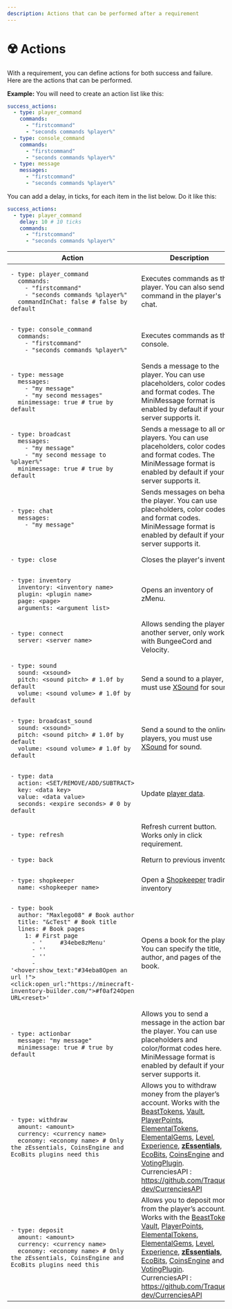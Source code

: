 ```yaml
---
description: Actions that can be performed after a requirement
---
```


# ☢️ Actions

With a requirement, you can define actions for both success and failure. Here are the actions that can be performed.

**Example:** You will need to create an action list like this:

```yaml
success_actions:
  - type: player_command
    commands:
      - "firstcommand"
      - "seconds commands %player%"
  - type: console_command
    commands:
      - "firstcommand"
      - "seconds commands %player%"      
  - type: message
    messages:
      - "firstcommand"
      - "seconds commands %player%"   
```

You can add a delay, in ticks, for each item in the list below. Do it like this:

```yaml
success_actions:
  - type: player_command
    delay: 10 # 10 ticks
    commands:
      - "firstcommand"
      - "seconds commands %player%"
```

<table data-full-width="true"><thead><tr><th width="544">Action</th><th>Description</th></tr></thead><tbody><tr><td><pre class="language-yaml"><code class="lang-yaml">- type: player_command
  commands:
    - "firstcommand"
    - "seconds commands %player%"
  commandInChat: false # false by default
</code></pre></td><td>Executes commands as the player. You can also send the command in the player's chat.</td></tr><tr><td><pre class="language-yaml"><code class="lang-yaml">- type: console_command
  commands:
    - "firstcommand"
    - "seconds commands %player%"
</code></pre></td><td>Executes commands as the console.</td></tr><tr><td><pre class="language-yaml"><code class="lang-yaml">- type: message
  messages:
    - "my message"
    - "my second messages"
  minimessage: true # true by default
</code></pre></td><td>Sends a message to the player. You can use placeholders, color codes, and format codes. The MiniMessage format is enabled by default if your server supports it.</td></tr><tr><td><pre class="language-yaml"><code class="lang-yaml">- type: broadcast
  messages:
    - "my message"
    - "my second message to %player%"
  minimessage: true # true by default
</code></pre></td><td>Sends a message to all online players. You can use placeholders, color codes, and format codes. The MiniMessage format is enabled by default if your server supports it.</td></tr><tr><td><pre class="language-yaml"><code class="lang-yaml">- type: chat
  messages:
    - "my message"
</code></pre></td><td>Sends messages on behalf of the player. You can use placeholders, color codes, and format codes. MiniMessage format is enabled by default if your server supports it.</td></tr><tr><td><pre class="language-yaml"><code class="lang-yaml">- type: close
</code></pre></td><td>Closes the player's inventory.</td></tr><tr><td><pre class="language-yaml"><code class="lang-yaml">- type: inventory
  inventory: &#x3C;inventory name>
  plugin: &#x3C;plugin name>
  page: &#x3C;page>
  arguments: &#x3C;argument list>
</code></pre></td><td>Opens an inventory of zMenu.</td></tr><tr><td><pre class="language-yaml"><code class="lang-yaml">- type: connect
  server: &#x3C;server name>
</code></pre></td><td>Allows sending the player to another server, only works with BungeeCord and Velocity.</td></tr><tr><td><pre class="language-yaml"><code class="lang-yaml">- type: sound
  sound: &#x3C;xsound>
  pitch: &#x3C;sound pitch> # 1.0f by default
  volume: &#x3C;sound volume> # 1.0f by default
</code></pre></td><td>Send a sound to a player, you must use <a href="https://github.com/CryptoMorin/XSeries/blob/master/src/main/java/com/cryptomorin/xseries/XSound.java">XSound</a> for sound.</td></tr><tr><td><pre class="language-yaml"><code class="lang-yaml">- type: broadcast_sound
  sound: &#x3C;xsound>
  pitch: &#x3C;sound pitch> # 1.0f by default
  volume: &#x3C;sound volume> # 1.0f by default
</code></pre></td><td>Send a sound to the online players, you must use <a href="https://github.com/CryptoMorin/XSeries/blob/master/src/main/java/com/cryptomorin/xseries/XSound.java">XSound</a> for sound.</td></tr><tr><td><pre class="language-yaml"><code class="lang-yaml">- type: data
  action: &#x3C;SET/REMOVE/ADD/SUBTRACT>
  key: &#x3C;data key>
  value: &#x3C;data value>
  seconds: &#x3C;expire seconds> # 0 by default
</code></pre></td><td>Update <a href="../player-data.md">player data</a>.</td></tr><tr><td><pre class="language-yaml"><code class="lang-yaml">- type: refresh  
</code></pre><p></p></td><td>Refresh current button. Works only in click requirement.</td></tr><tr><td><pre class="language-yaml"><code class="lang-yaml">- type: back
</code></pre></td><td>Return to previous inventory.</td></tr><tr><td><pre class="language-yaml"><code class="lang-yaml">- type: shopkeeper
  name: &#x3C;shopkeeper name>
</code></pre></td><td>Open a <a href="https://www.spigotmc.org/threads/shopkeepers.447969/">Shopkeeper</a> trading inventory</td></tr><tr><td><pre class="language-yaml"><code class="lang-yaml">- type: book
  author: "Maxlego08" # Book author
  title: "&#x26;cTest" # Book title
  lines: # Book pages
    1: # First page
      - '     #34ebe8zMenu'
      - ''
      - ''
      - '&#x3C;hover:show_text:"#34eba8Open an url !">&#x3C;click:open_url:"https://minecraft-inventory-builder.com/">#f0af24Open URL&#x3C;reset>'
</code></pre></td><td>Opens a book for the player. You can specify the title, author, and pages of the book.</td></tr><tr><td><pre class="language-yaml"><code class="lang-yaml">- type: actionbar
  message: "my message"
  minimessage: true # true by default
</code></pre></td><td>Allows you to send a message in the action bar of the player. You can use placeholders and color/format codes here. MiniMessage format is enabled by default if your server supports it.</td></tr><tr><td><pre class="language-yaml"><code class="lang-yaml">- type: withdraw
  amount: &#x3C;amount>
  currency: &#x3C;currency name>
  economy: &#x3C;economy name> # Only the zEssentials, CoinsEngine and EcoBits plugins need this  
</code></pre></td><td>Allows you to withdraw money from the player’s account. Works with the <a href="https://www.spigotmc.org/resources/beasttokens-custom-currency.20806/">BeastTokens</a>, <a href="https://www.spigotmc.org/resources/34315/">Vault</a>, <a href="https://www.spigotmc.org/resources/80745/">PlayerPoints</a>, <a href="https://builtbybit.com/resources/16707/">ElementalTokens</a>, <a href="https://builtbybit.com/resources/14920/">ElementalGems</a>, <a href="https://www.minecraft.net/">Level</a>, <a href="https://www.minecraft.net/">Experience</a>, <a href="https://www.spigotmc.org/resources/118014/"><strong>zEssentials</strong></a>, <a href="https://www.spigotmc.org/resources/109967/">EcoBits</a>, <a href="https://www.spigotmc.org/resources/84121/">CoinsEngine</a> and <a href="https://www.spigotmc.org/resources/15358/">VotingPlugin</a>.<br>CurrenciesAPI : <a href="https://github.com/Traqueur-dev/CurrenciesAPI">https://github.com/Traqueur-dev/CurrenciesAPI</a></td></tr><tr><td><pre class="language-yaml"><code class="lang-yaml">- type: deposit
  amount: &#x3C;amount>
  currency: &#x3C;currency name>
  economy: &#x3C;economy name> # Only the zEssentials, CoinsEngine and EcoBits plugins need this
</code></pre></td><td>Allows you to deposit money from the player’s account. Works with the <a href="https://www.spigotmc.org/resources/beasttokens-custom-currency.20806/">BeastTokens</a>, <a href="https://www.spigotmc.org/resources/34315/">Vault</a>, <a href="https://www.spigotmc.org/resources/80745/">PlayerPoints</a>, <a href="https://builtbybit.com/resources/16707/">ElementalTokens</a>, <a href="https://builtbybit.com/resources/14920/">ElementalGems</a>, <a href="https://www.minecraft.net/">Level</a>, <a href="https://www.minecraft.net/">Experience</a>, <a href="https://www.spigotmc.org/resources/118014/"><strong>zEssentials</strong></a>, <a href="https://www.spigotmc.org/resources/109967/">EcoBits</a>, <a href="https://www.spigotmc.org/resources/84121/">CoinsEngine</a> and <a href="https://www.spigotmc.org/resources/15358/">VotingPlugin</a>.<br>CurrenciesAPI : <a href="https://github.com/Traqueur-dev/CurrenciesAPI">https://github.com/Traqueur-dev/CurrenciesAPI</a></td></tr></tbody></table>

